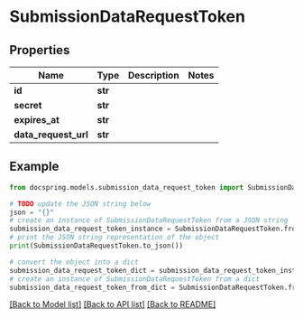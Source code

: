 # SubmissionDataRequestToken


## Properties

Name | Type | Description | Notes
------------ | ------------- | ------------- | -------------
**id** | **str** |  | 
**secret** | **str** |  | 
**expires_at** | **str** |  | 
**data_request_url** | **str** |  | 

## Example

```python
from docspring.models.submission_data_request_token import SubmissionDataRequestToken

# TODO update the JSON string below
json = "{}"
# create an instance of SubmissionDataRequestToken from a JSON string
submission_data_request_token_instance = SubmissionDataRequestToken.from_json(json)
# print the JSON string representation of the object
print(SubmissionDataRequestToken.to_json())

# convert the object into a dict
submission_data_request_token_dict = submission_data_request_token_instance.to_dict()
# create an instance of SubmissionDataRequestToken from a dict
submission_data_request_token_from_dict = SubmissionDataRequestToken.from_dict(submission_data_request_token_dict)
```
[[Back to Model list]](../README.md#documentation-for-models) [[Back to API list]](../README.md#documentation-for-api-endpoints) [[Back to README]](../README.md)


